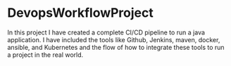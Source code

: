 # DevopsWorkflowProject
In this project I have created a complete CI/CD pipeline to run a java application. I have included the tools like Github, Jenkins, maven, docker, ansible, and Kubernetes and the flow of how to integrate these tools to run a project in the real world.
